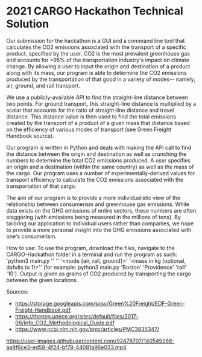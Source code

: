 # 2021 CARGO Hackathon Technical Solution

Our submission for the hackathon is a GUI and a command line tool that calculates the CO2 emissions associated with the transport of a specific product, specified by the user. CO2 is the most prevalent greenhouse gas and accounts for >95% of the transportation industry's impact on climate change. By allowing a user to input the origin and destination of a product along with its mass, our program is able to determine the CO2 emissions produced by the transportation of that good in a variety of modes-- namely, air, ground, and rail transport.

We use a publicly-available API to find the straight-line distance between two points. For ground transport, this straight-line distance is multiplied by a scalar that accounts for the ratio of straight-line distance and travel distance. This distance value is then used to find the total emissions created by the transport of a product of a given mass that distance based on the efficiency of various modes of transport (see Green Freight Handbook source).

Our program is written in Python and deals with making the API call to find the distance between the origin and destination as well as crunching the numbers to determine the total CO2 emissions produced. A user specifies an origin and a destination (within the same country) as well as the mass of the cargo. Our program uses a number of experimentally-derived values for transport efficiency to calculate the CO2 emissions associated with the transportation of that cargo. 

The aim of our program is to provide a more individualistic view of the relationship between consumerism and greenhouse gas emissions. While data exists on the GHG emissions of entire sectors, these numbers are often staggering (with emissions being measured in the millions of tons). By tailoring our application to individual users rather than companies, we hope to provide a more personal insight into the GHG emissions associated with one's consumerism.

How to use:
To use the program, download the files, navigate to the CARGO-Hackathon folder in a terminal and run the program as such: 'python3 main.py '<origin>' '<destination>' '<mode {air, rail, ground}>' '<mass in kg (optional, dafults to 1)>'' (for example: python3 main.py 'Boston' 'Providence' 'rail' '10'). Output is given as grams of CO2 produced by transporting the cargo between the given locations.


Sources:
- https://storage.googleapis.com/scsc/Green%20Freight/EDF-Green-Freight-Handbook.pdf
- https://thepep.unece.org/sites/default/files/2017-06/Info_CO2_Methodological_Guide.pdf
- https://www.ncbi.nlm.nih.gov/pmc/articles/PMC3835347/ 
  
  


https://user-images.githubusercontent.com/92478707/140549268-aa9f6ce3-ed58-4f24-bf78-44081a96e033.mp4

